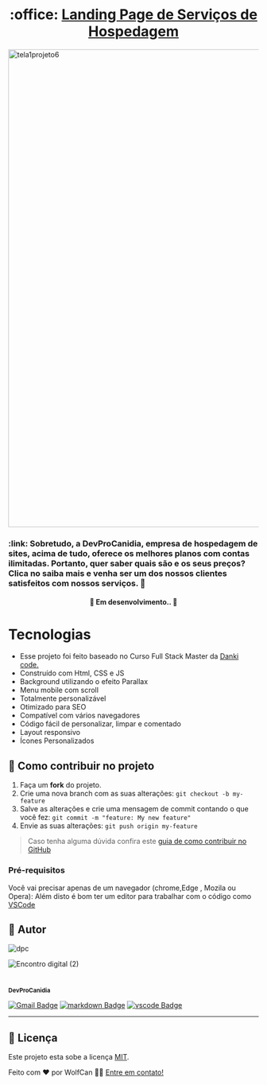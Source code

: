 <h1 align="center">
     :office: <a href="#" alt="criação de site"> Landing Page de Serviços de Hospedagem</a>
</h1>

<img width="961" alt="tela1projeto6" src="https://user-images.githubusercontent.com/89031935/185722927-6736f57b-5ffa-429b-98b1-902f05541e04.png">

<h3>
    :link: Sobretudo, a DevProCanidia, empresa de hospedagem de sites, acima de tudo, oferece os melhores planos com contas ilimitadas. 
  Portanto, quer saber quais são e os seus preços? Clica no saiba mais e venha ser um dos nossos clientes satisfeitos com nossos serviços. 💚
</h3>

<h4 align="center">
	🚧   Em desenvolvimento..  🚧
</h4>

Tecnologias
=================
<!--ts-->
* Esse projeto foi feito baseado no Curso Full Stack Master da [Danki code.](https://cursos.dankicode.com/)
* Construído com Html, CSS e JS 
* Background utilizando o efeito Parallax
* Menu mobile com scroll
* Totalmente personalizável
* Otimizado para SEO
* Compatível com vários navegadores
* Código fácil de personalizar, limpar e comentado
* Layout responsivo
* Ícones Personalizados
<!--ts-->

## 💪 Como contribuir no projeto

1. Faça um **fork** do projeto.
2. Crie uma nova branch com as suas alterações: `git checkout -b my-feature`
3. Salve as alterações e crie uma mensagem de commit contando o que você fez: `git commit -m "feature: My new feature"`
4. Envie as suas alterações: `git push origin my-feature`
> Caso tenha alguma dúvida confira este [guia de como contribuir no GitHub](./CONTRIBUTING.md)

### Pré-requisitos

Você vai precisar apenas de um navegador (chrome,Edge , Mozila ou Opera):
Além disto é bom ter um editor para trabalhar com o código como [VSCode](https://code.visualstudio.com/)

## 🦸 Autor
![dpc](https://user-images.githubusercontent.com/89031935/183227453-24b6fcd2-b267-46d3-a2a3-90302a17ed3d.jpg)

![Encontro digital (2)](https://user-images.githubusercontent.com/89031935/183225863-06fe59fe-be43-4949-960a-943b566defdd.png)

 <br />
 <sub><b>DevProCanidia</b></sub><a href="https://github.com/DevProCanidia">
 <br />


[![Gmail Badge](https://img.shields.io/badge/-canniggya@gmail.com-c14438?style=flat-square&logo=Gmail&logoColor=white&link=mailto:canniggya@gmail.com)](mailto:canniggya@gmail.com)
[![markdown Badge](https://img.shields.io/badge/Markdown-000000?style=for-the-badge&logo=markdown&logoColor=white)](mailto:canniggya@gmail.com)
[![vscode Badge](https://img.shields.io/badge/VSCode-0078D4?style=for-the-badge&logo=visual%20studio%20code&logoColor=white)](mailto:canniggya@gmail.com)

---

## 📝 Licença

Este projeto esta sobe a licença [MIT](./LICENSE).

Feito com ❤️ por WolfCan 👋🏽 [Entre em contato!](www.linkedin.com/in/alexsandro-santos-sousa-4948ba26)
